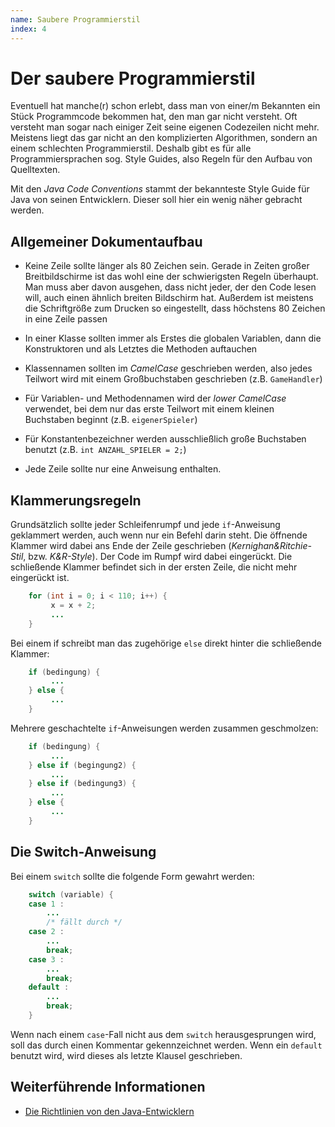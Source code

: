 ```yaml
---
name: Saubere Programmierstil
index: 4
---
```


# Der saubere Programmierstil

Eventuell hat manche(r) schon erlebt, dass man von einer/m Bekannten ein
Stück Programmcode bekommen hat, den man gar nicht versteht. Oft
versteht man sogar nach einiger Zeit seine eigenen Codezeilen nicht
mehr. Meistens liegt das gar nicht an den komplizierten Algorithmen,
sondern an einem schlechten Programmierstil. Deshalb gibt es für alle
Programmiersprachen sog. Style Guides, also Regeln für den Aufbau von
Quelltexten.

Mit den *Java Code Conventions* stammt der bekannteste Style Guide für
Java von seinen Entwicklern. Dieser soll hier ein wenig näher gebracht
werden.

## Allgemeiner Dokumentaufbau

-   Keine Zeile sollte länger als 80 Zeichen sein. Gerade in Zeiten
    großer Breitbildschirme ist das wohl eine der schwierigsten Regeln
    überhaupt. Man muss aber davon ausgehen, dass nicht jeder, der den
    Code lesen will, auch einen ähnlich breiten Bildschirm hat. Außerdem
    ist meistens die Schriftgröße zum Drucken so eingestellt, dass
    höchstens 80 Zeichen in eine Zeile passen

-   In einer Klasse sollten immer als Erstes die globalen Variablen,
    dann die Konstruktoren und als Letztes die Methoden auftauchen

-   Klassennamen sollten im *CamelCase* geschrieben werden, also jedes
    Teilwort wird mit einem Großbuchstaben geschrieben (z.B.
    `GameHandler`)

-   Für Variablen- und Methodennamen wird der *lower CamelCase*
    verwendet, bei dem nur das erste Teilwort mit einem kleinen
    Buchstaben beginnt (z.B. `eigenerSpieler`)

-   Für Konstantenbezeichner werden ausschließlich große Buchstaben
    benutzt (z.B. `int ANZAHL_SPIELER = 2;`)

-   Jede Zeile sollte nur eine Anweisung enthalten.

## Klammerungsregeln

Grundsätzlich sollte jeder Schleifenrumpf und jede `if`-Anweisung
geklammert werden, auch wenn nur ein Befehl darin steht. Die öffnende
Klammer wird dabei ans Ende der Zeile geschrieben
(*Kernighan&Ritchie-Stil*, bzw. *K&R-Style*). Der Code im Rumpf wird
dabei eingerückt. Die schließende Klammer befindet sich in der ersten
Zeile, die nicht mehr eingerückt ist.

```java
    for (int i = 0; i < 110; i++) {
         x = x + 2;
         ...
    }
```

Bei einem if schreibt man das zugehörige `else` direkt hinter die
schließende Klammer:

```java
    if (bedingung) {
         ...
    } else {
         ...
    }
```

Mehrere geschachtelte `if`-Anweisungen werden zusammen geschmolzen:

```java
    if (bedingung) {
         ...
    } else if (begingung2) {
         ...
    } else if (bedingung3) {
         ...
    } else {
         ...
    }
```

## Die Switch-Anweisung

Bei einem `switch` sollte die folgende Form gewahrt werden:

```java
    switch (variable) {
    case 1 :
        ...
        /* fällt durch */
    case 2 :
        ...
        break;
    case 3 :
        ...
        break;
    default :
        ...
        break;
    }
```

Wenn nach einem `case`-Fall nicht aus dem `switch` herausgesprungen
wird, soll das durch einen Kommentar gekennzeichnet werden. Wenn ein
`default` benutzt wird, wird dieses als letzte Klausel geschrieben.

## Weiterführende Informationen

-   [Die Richtlinien von den
    Java-Entwicklern](http://www.oracle.com/technetwork/java/codeconv-138413.html)
